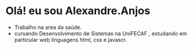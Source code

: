 # Olá! eu sou  Alexandre.Anjos
- Trabalho na area da saúde.
- cursando Desenvolvimento de Sistemas na UniFECAF , estudando em particular web linguagens html, css e javascr.
